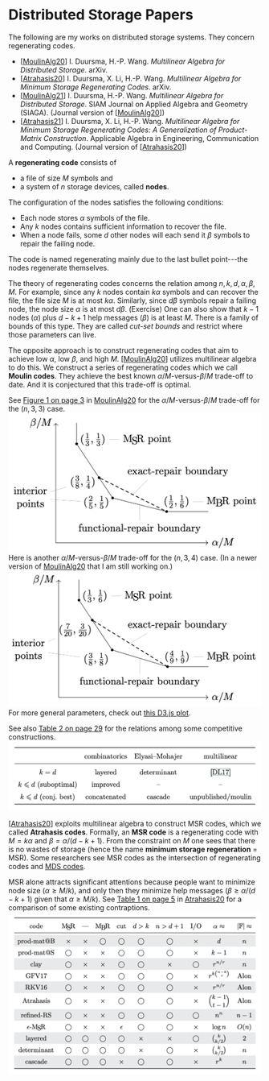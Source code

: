 
# Distributed Storage Papers

The following are my works on distributed storage systems.  They concern
regenerating codes.

* [[MoulinAlg20]]
  I. Duursma, H.-P. Wang.
  *Multilinear Algebra for Distributed Storage*.
  arXiv.
* [[Atrahasis20]]
  I. Duursma, X. Li, H.-P. Wang.
  *Multilinear Algebra for Minimum Storage Regenerating Codes*.
  arXiv.
* [[MoulinAlg21]]
  I. Duursma, H.-P. Wang.
  *Multilinear Algebra for Distributed Storage*.
  SIAM Journal on Applied Algebra and Geometry (SIAGA).
  (Journal version of [[MoulinAlg20]])
* [[Atrahasis21]]
  I. Duursma, X. Li, H.-P. Wang.
  *Multilinear Algebra for Minimum Storage Regenerating Codes:
   A Generalization of Product-Matrix Construction*.
  Applicable Algebra in Engineering, Communication and Computing.
  (Journal version of [[Atrahasis20]])

A **regenerating code** consists of

* a file of size $M$ symbols and
* a system of $n$ storage devices, called **nodes**.

The configuration of the nodes satisfies the following conditions:

* Each node stores $\alpha$ symbols of the file.
* Any $k$ nodes contains sufficient information to recover the file.
* When a node fails, some $d$ other nodes will each
  send it $\beta$ symbols to repair the failing node.

The code is named regenerating mainly due to the last bullet point---the
nodes regenerate themselves.

The theory of regenerating codes concerns the relation among $n, k, d,
\alpha, \beta, M$.  For example, since any $k$ nodes contain $k\alpha$
symbols and can recover the file, the file size $M$ is at most
$k\alpha$.  Similarly, since $d\beta$ symbols repair a failing node, the
node size $\alpha$ is at most $d\beta$.  (Exercise) One can also show
that $k - 1$ nodes ($\alpha$) plus $d - k + 1$ help messages ($\beta$)
is at least $M$.  There is a family of bounds of this type.  They are
called *cut-set bounds* and restrict where those parameters can live.

The opposite approach is to construct regenerating codes that aim to
achieve low $\alpha$, low $\beta$, and high $M$.  [[MoulinAlg20]]
utilizes multilinear algebra to do this.  We construct a series of
regenerating codes which we call **Moulin codes**.  They achieve the
best known $\alpha/M$-versus-$\beta/M$ trade-off to date.  And it is
conjectured that this trade-off is optimal.

See
[Figure 1 on page 3](https://arxiv.org/pdf/2006.08911v1.pdf#page=3)
in [MoulinAlg20] for the $\alpha/M$-versus-$\beta/M$ trade-off for the
$(n, 3, 3)$ case.
![The trade-off of (n, 3, 4) regenerating codes](n33alphbetaM.png)
Here is another $\alpha/M$-versus-$\beta/M$ trade-off for the $(n, 3,
4)$ case.  (In a newer version of [MoulinAlg20] that I am still working
on.)
![The trade-off of (n, 3, 4) regenerating codes](n34alphbetaM.png)
For more general parameters, check out
[this D3.js plot](homogeneous.html).

See also
[Table 2 on page 29](https://arxiv.org/pdf/2006.08911v1.pdf#page=29)
for the relations among some competitive constructions.
![Comparison among several ERRC codes that aim for interior points](interiorERRC.png)

[[Atrahasis20]] exploits multilinear algebra to construct MSR codes,
which we called **Atrahasis codes**.  Formally, an **MSR code** is a
regenerating code with $M = k\alpha$ and $\beta = \alpha/(d - k + 1)$.
From the constraint on $M$ one sees that there is no wastes of storage
(hence the name **minimum storage regeneration** = MSR).  Some
researchers see MSR codes as the intersection of regenerating codes and
[MDS codes](https://en.wikipedia.org/wiki/Singleton_bound#MDS_codes).

MSR alone attracts significant attentions because people want to minimize
node size ($\alpha \geq M/k$), and only then they minimize help messages
($\beta \geq \alpha/(d - k + 1)$ given that $\alpha \geq M/k$).
See
[Table 1 on page 5](https://arxiv.org/pdf/2006.16998v1.pdf#page=5)
in [Atrahasis20] for a comparison of some existing contraptions.
![The alpha--F_q trade-off of some well-known MSR codes](MSRalphaFq.png)

[MoulinAlg20]: https://arxiv.org/abs/2006.08911
[Atrahasis20]: https://arxiv.org/abs/2006.16998
[MoulinAlg21]: https://doi.org/10.1137/20M1346742
[Atrahasis21]: https://doi.org/10.1007/s00200-021-00526-3
